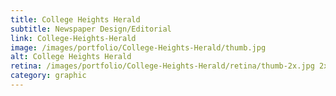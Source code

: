 ```yaml
---
title: College Heights Herald
subtitle: Newspaper Design/Editorial
link: College-Heights-Herald
image: /images/portfolio/College-Heights-Herald/thumb.jpg
alt: College Heights Herald
retina: /images/portfolio/College-Heights-Herald/retina/thumb-2x.jpg 2x
category: graphic
---
```

